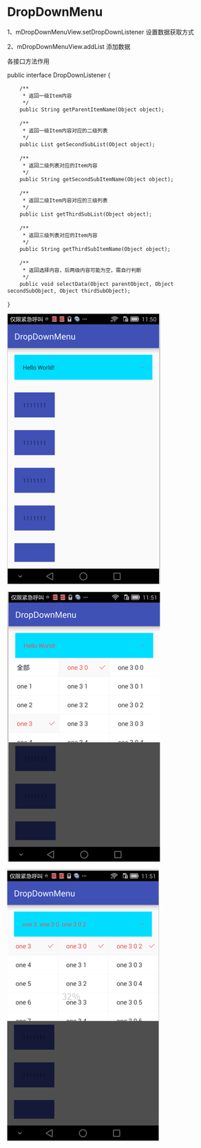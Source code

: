 # DropDownMenu


1、mDropDownMenuView.setDropDownListener 设置数据获取方式

2、mDropDownMenuView.addList 添加数据


各接口方法作用

public interface DropDownListener {

        /**
         * 返回一级Item内容
         */
        public String getParentItemName(Object object);

        /**
         * 返回一级Item内容对应的二级列表
         */
        public List getSecondSubList(Object object);

        /**
         * 返回二级列表对应的Item内容
         */
        public String getSecondSubItemName(Object object);

        /**
         * 返回二级Item内容对应的三级列表
         */
        public List getThirdSubList(Object object);

        /**
         * 返回三级列表对应的Item内容
         */
        public String getThirdSubItemName(Object object);

        /**
         * 返回选择内容，后两级内容可能为空，需自行判断
         */
        public void selectData(Object parentObject, Object secondSubObject, Object thirdSubObject);

    }


![image](https://raw.githubusercontent.com/HunterLyj/DropDownMenu/master/screenshots/device-2017-03-06-115055.png)

![image](https://raw.githubusercontent.com/HunterLyj/DropDownMenu/master/screenshots/device-2017-03-06-115127.png)


![image](https://raw.githubusercontent.com/HunterLyj/DropDownMenu/master/screenshots/device-2017-03-06-115142.png)


